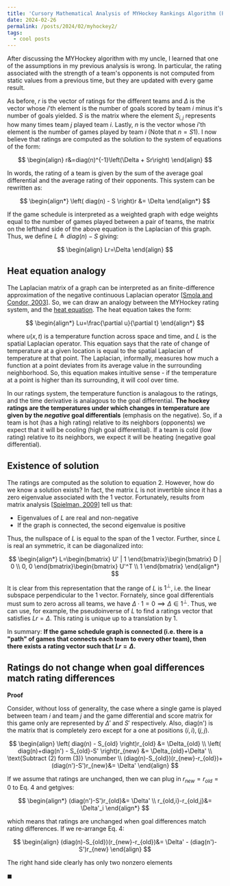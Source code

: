 ```yaml
---
title: 'Cursory Mathematical Analysis of MYHockey Rankings Algorithm (Part 2)'
date: 2024-02-26
permalink: /posts/2024/02/myhockey2/
tags:
  - cool posts
---
```


After discussing the MYHockey algorithm with my uncle, I learned that one of the assumptions in my previous analysis is wrong. In particular, the rating associated with the strength of a team's opponents is not computed from static values from a previous time, but they are updated with every game result.

As before, $r$ is the vector of ratings for the different teams and $\Delta$ is the vector whose $i$'th element is the number of goals scored by team $i$ minus it's number of goals yielded. $S$ is the matrix where the element $S_{i,j}$ represents how many times team $j$ played team $i$. Lastly, $n$ is the vector whose $i$'th element is the number of games played by team $i$ (Note that $n=S1$). I now believe that ratings are computed as the solution to the system of equations of the form:

$$
\begin{align}
r&=diag(n)^{-1}\left(\Delta + Sr\right)
\end{align}
$$

In words, the rating of a team is given by the sum of the average goal differential and the average rating of their opponents. This system can be rewritten as:

$$
\begin{align*}
\left( diag(n) - S \right)r &= \Delta
\end{align*}
$$

If the game schedule is interpreted as a weighted graph with edge weights equal to the number of games played between a pair of teams, the matrix on the lefthand side of the above equation is the Laplacian of this graph. Thus, we define $L\triangleq diag(n)-S$ giving:

$$
\begin{align}
Lr=\Delta
\end{align}
$$

Heat equation analogy
----

The Laplacian matrix of a graph can be interpreted as an finite-difference approximation of the negative continuous Laplacian operator [[Smola and Condor, 2003](https://people.cs.uchicago.edu/~risi/papers/SmolaKondor.pdf)]. So, we can draw an analogy between the MYHockey rating system, and the [heat equation](https://en.wikipedia.org/wiki/Heat_equation). The heat equation takes the form:

$$
\begin{align*}
Lu=\frac{\partial u}{\partial t}
\end{align*}
$$

where $u(x,t)$ is a temperature function across space and time, and $L$ is the spatial Laplacian operator. This equation says that the rate of change of temperature at a given location is equal to the spatial Laplacian of temperature at that point. The Laplacian, informally, measures how much a function at a point deviates from its average value in the surrounding neighborhood. So, this equation makes intuitive sense - if the temperature at a point is higher than its surrounding, it will cool over time.

In our ratings system, the temperature function is analagous to the ratings, and the time derivative is analagous to the goal differential. <b>The hockey ratings are the temperatures under which changes in temperature are given by the <i>negative</i> goal differentials</b> (emphasis on the negative). So, if a team is hot (has a high rating) relative to its neighbors (opponents) we expect that it will be cooling (high goal differential). If a team is cold (low rating) relative to its neighbors, we expect it will be heating (negative goal differential).

Existence of solution
--------

The ratings are computed as the solution to equation 2. However, how do we know a solution exists? In fact, the matrix $L$ is not invertible since it has a zero eigenvalue associated with the $1$ vector. Fortunately, results from matrix analysis [[Spielman, 2009](https://cs.yale.edu/homes/spielman/561/2009/lect02-09.pdf)] tell us that:
- Eigenvalues of $L$ are real and non-negative
- If the graph is connected, the second eigenvalue is positive

Thus, the nullspace of $L$ is equal to the span of the $1$ vector. Further, since $L$ is real an symmetric, it can be diagonalized into:

$$
\begin{align*}
L=\begin{bmatrix}
U' | 1
\end{bmatrix}\begin{bmatrix}
D | 0 \\
0, 0
\end{bmatrix}\begin{bmatrix}
U'^T \\
1
\end{bmatrix}
\end{align*}
$$

It is clear from this representation that the range of $L$ is $1^\perp$, i.e. the linear subspace perpendicular to the $1$ vector. Fornately, since goal differentials must sum to zero across all teams, we have $\Delta \cdot 1=0 \implies \Delta \in 1^\perp$. Thus, we can use, for example, the pseudoinverse of $L$ to find a ratings vector that satisfies $Lr=\Delta$. This rating is unique up to a translation by $1$.

In summary: <b>If the game schedule graph is connected (i.e. there is a "path" of games that connects each team to every other team), then there exists a rating vector such that $Lr=\Delta$. </b>

Ratings do not change when goal differences match rating differences
------------
<b>Proof</b>

Consider, without loss of generality, the case where a single game is played between team $i$ and team $j$ and the game differential and score matrix for this game only are represented by $\Delta'$ and $S'$ respectively. Also, diag(n') is the matrix that is completely zero except for a one at positions $(i,i),(j,j)$.

$$
\begin{align}
\left( diag(n) - S_{old} \right)r_{old} &= \Delta_{old} \\
\left( diag(n)+diag(n') - S_{old}-S' \right)r_{new} &= \Delta_{old}+\Delta' \\
\text{Subtract (2) form (3)} \nonumber \\
(diag(n)-S_{old})(r_{new}-r_{old})+(diag(n')-S')r_{new}&= \Delta' 
\end{align}
$$

If we assume that ratings are unchanged, then we can plug in $r_{new}=r_{old}=0$ to Eq. 4 and getgives:

$$
\begin{align*}
(diag(n')-S')r_{old}&= \Delta' \\
r_{old,i}-r_{old,j}&= \Delta'_i 
\end{align*}
$$

which means that ratings are unchanged when goal differences match rating differences. If we re-arrange Eq. 4:

$$
\begin{align}
(diag(n)-S_{old})(r_{new}-r_{old})&= \Delta' - (diag(n')-S')r_{new}
\end{align}
$$

The right hand side clearly has only two nonzero elements

$\blacksquare$